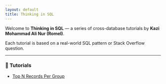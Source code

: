 ```yaml
---
layout: default
title: Thinking in SQL
---
```


Welcome to **Thinking in SQL** — a series of cross-database tutorials by **Kazi Mohammad Ali Nur (Romel)**.

Each tutorial is based on a real-world SQL pattern or Stack Overflow question.

---

### 📘 Tutorials

- [Top N Records Per Group](tutorials/top-n-per-group.md)